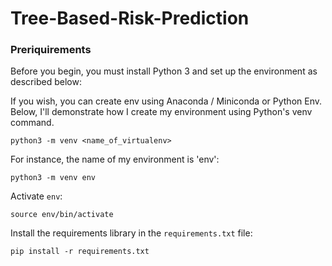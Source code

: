 # Tree-Based-Risk-Prediction

### Preriquirements 

Before you begin, you must install Python 3 and set up the environment as described below:

If you wish, you can create env using Anaconda / Miniconda or Python Env. Below, I'll demonstrate how I create my environment using Python's venv command.
```
python3 -m venv <name_of_virtualenv>
```

For instance, the name of my environment is 'env':
```
python3 -m venv env
```

Activate `env`:
```
source env/bin/activate
```

Install the requirements library in the `requirements.txt` file:
```
pip install -r requirements.txt
```
